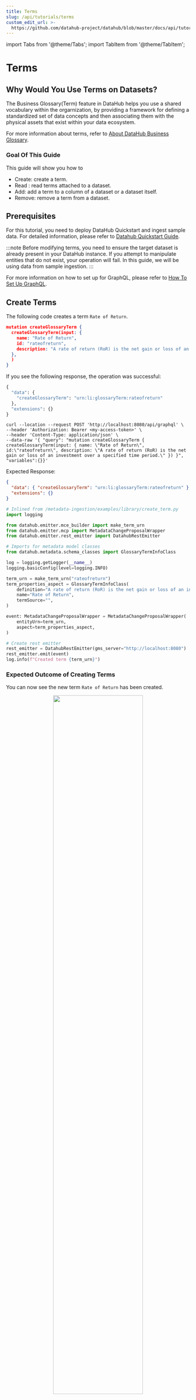 ```yaml
---
title: Terms
slug: /api/tutorials/terms
custom_edit_url: >-
  https://github.com/datahub-project/datahub/blob/master/docs/api/tutorials/terms.md
---
```


import Tabs from '@theme/Tabs';
import TabItem from '@theme/TabItem';

# Terms

## Why Would You Use Terms on Datasets?

The Business Glossary(Term) feature in DataHub helps you use a shared vocabulary within the orgarnization, by providing a framework for defining a standardized set of data concepts and then associating them with the physical assets that exist within your data ecosystem.

For more information about terms, refer to [About DataHub Business Glossary](/docs/glossary/business-glossary.md).

### Goal Of This Guide

This guide will show you how to

- Create: create a term.
- Read : read terms attached to a dataset.
- Add: add a term to a column of a dataset or a dataset itself.
- Remove: remove a term from a dataset.

## Prerequisites

For this tutorial, you need to deploy DataHub Quickstart and ingest sample data.
For detailed information, please refer to [Datahub Quickstart Guide](/docs/quickstart.md).

:::note
Before modifying terms, you need to ensure the target dataset is already present in your DataHub instance.
If you attempt to manipulate entities that do not exist, your operation will fail.
In this guide, we will be using data from sample ingestion.
:::

For more information on how to set up for GraphQL, please refer to [How To Set Up GraphQL](/docs/api/graphql/how-to-set-up-graphql.md).

## Create Terms

The following code creates a term `Rate of Return`.

<Tabs>
<TabItem value="graphql" label="GraphQL" default>

```json
mutation createGlossaryTerm {
  createGlossaryTerm(input: {
    name: "Rate of Return",
    id: "rateofreturn",
    description: "A rate of return (RoR) is the net gain or loss of an investment over a specified time period."
  },
  )
}
```

If you see the following response, the operation was successful:

```python
{
  "data": {
    "createGlossaryTerm": "urn:li:glossaryTerm:rateofreturn"
  },
  "extensions": {}
}
```

</TabItem>

<TabItem value="curl" label="Curl">

```shell
curl --location --request POST 'http://localhost:8080/api/graphql' \
--header 'Authorization: Bearer <my-access-token>' \
--header 'Content-Type: application/json' \
--data-raw '{ "query": "mutation createGlossaryTerm { createGlossaryTerm(input: { name: \"Rate of Return\", id:\"rateofreturn\", description: \"A rate of return (RoR) is the net gain or loss of an investment over a specified time period.\" }) }", "variables":{}}'
```

Expected Response:

```json
{
  "data": { "createGlossaryTerm": "urn:li:glossaryTerm:rateofreturn" },
  "extensions": {}
}
```

</TabItem>

<TabItem value="python" label="Python">

```python
# Inlined from /metadata-ingestion/examples/library/create_term.py
import logging

from datahub.emitter.mce_builder import make_term_urn
from datahub.emitter.mcp import MetadataChangeProposalWrapper
from datahub.emitter.rest_emitter import DatahubRestEmitter

# Imports for metadata model classes
from datahub.metadata.schema_classes import GlossaryTermInfoClass

log = logging.getLogger(__name__)
logging.basicConfig(level=logging.INFO)

term_urn = make_term_urn("rateofreturn")
term_properties_aspect = GlossaryTermInfoClass(
    definition="A rate of return (RoR) is the net gain or loss of an investment over a specified time period.",
    name="Rate of Return",
    termSource="",
)

event: MetadataChangeProposalWrapper = MetadataChangeProposalWrapper(
    entityUrn=term_urn,
    aspect=term_properties_aspect,
)

# Create rest emitter
rest_emitter = DatahubRestEmitter(gms_server="http://localhost:8080")
rest_emitter.emit(event)
log.info(f"Created term {term_urn}")

```

</TabItem>
</Tabs>

### Expected Outcome of Creating Terms

You can now see the new term `Rate of Return` has been created.

<p align="center">
  <img width="70%" src="https://raw.githubusercontent.com/acryldata/static-assets-test/master/imgs/apis/tutorials/term-created.png"/>
</p>

We can also verify this operation by programmatically searching `Rate of Return` term after running this code using the `datahub` cli.

```shell
datahub get --urn "urn:li:glossaryTerm:rateofreturn" --aspect glossaryTermInfo

{
  "glossaryTermInfo": {
    "definition": "A rate of return (RoR) is the net gain or loss of an investment over a specified time period.",
    "name": "Rate of Return",
    "termSource": "INTERNAL"
  }
}
```

## Read Terms

<Tabs>
<TabItem value="graphql" label="GraphQL" default>

```json
query {
  dataset(urn: "urn:li:dataset:(urn:li:dataPlatform:hive,fct_users_created,PROD)") {
    glossaryTerms {
      terms {
        term {
          urn
          glossaryTermInfo {
            name
            description
          }
        }
      }
    }
  }
}
```

If you see the following response, the operation was successful:

```python
{
  "data": {
    "dataset": {
      "glossaryTerms": {
        "terms": [
          {
            "term": {
              "urn": "urn:li:glossaryTerm:CustomerAccount",
              "glossaryTermInfo": {
                "name": "CustomerAccount",
                "description": "account that represents an identified, named collection of balances and cumulative totals used to summarize customer transaction-related activity over a designated period of time"
              }
            }
          }
        ]
      }
    }
  },
  "extensions": {}
}
```

</TabItem>
<TabItem value="curl" label="Curl">

```shell
curl --location --request POST 'http://localhost:8080/api/graphql' \
--header 'Authorization: Bearer <my-access-token>' \
--header 'Content-Type: application/json' \
--data-raw '{ "query": "{dataset(urn: \"urn:li:dataset:(urn:li:dataPlatform:hive,fct_users_created,PROD)\") {glossaryTerms {terms {term {urn glossaryTermInfo { name description } } } } } }", "variables":{}}'
```

Expected Response:

````json
{"data":{"dataset":{"glossaryTerms":{"terms":[{"term":{"urn":"urn:li:glossaryTerm:CustomerAccount","glossaryTermInfo":{"name":"CustomerAccount","description":"account that represents an identified, named collection of balances and cumulative totals used to summarize customer transaction-related activity over a designated period of time"}}}]}}},"extensions":{}}```
````

</TabItem>
<TabItem value="python" label="Python">

```python
# Inlined from /metadata-ingestion/examples/library/dataset_query_terms.py
from datahub.emitter.mce_builder import make_dataset_urn

# read-modify-write requires access to the DataHubGraph (RestEmitter is not enough)
from datahub.ingestion.graph.client import DatahubClientConfig, DataHubGraph

# Imports for metadata model classes
from datahub.metadata.schema_classes import GlossaryTermsClass

dataset_urn = make_dataset_urn(platform="hive", name="fct_users_created", env="PROD")

gms_endpoint = "http://localhost:8080"
graph = DataHubGraph(DatahubClientConfig(server=gms_endpoint))

# Query multiple aspects from entity
result = graph.get_aspects_for_entity(
    entity_urn=dataset_urn,
    aspects=["glossaryTerms"],
    aspect_types=[GlossaryTermsClass],
)

print(result)

```

</TabItem>
</Tabs>

## Add Terms

### Add Terms to a dataset

The following code shows you how can add terms to a dataset.
In the following code, we add a term `Rate of Return` to a dataset named `fct_users_created`.

<Tabs>
<TabItem value="graphql" label="GraphQL" default>

```json
mutation addTerms {
    addTerms(
      input: {
        termUrns: ["urn:li:glossaryTerm:rateofreturn"],
        resourceUrn: "urn:li:dataset:(urn:li:dataPlatform:hive,fct_users_created,PROD)",
      }
  )
}
```

If you see the following response, the operation was successful:

```python
{
  "data": {
    "addTerms": true
  },
  "extensions": {}
}
```

</TabItem>
<TabItem value="curl" label="Curl">

```shell
curl --location --request POST 'http://localhost:8080/api/graphql' \
--header 'Authorization: Bearer <my-access-token>' \
--header 'Content-Type: application/json' \
--data-raw '{ "query": "mutation addTerm { addTerms(input: { termUrns: [\"urn:li:glossaryTerm:rateofreturn\"], resourceUrn: \"urn:li:dataset:(urn:li:dataPlatform:hive,fct_users_created,PROD)\" }) }", "variables":{}}'
```

Expected Response:

```json
{ "data": { "addTerms": true }, "extensions": {} }
```

</TabItem>
<TabItem value="python" label="Python">

```python
# Inlined from /metadata-ingestion/examples/library/dataset_add_term.py
import logging
from typing import Optional

from datahub.emitter.mce_builder import make_dataset_urn, make_term_urn
from datahub.emitter.mcp import MetadataChangeProposalWrapper

# read-modify-write requires access to the DataHubGraph (RestEmitter is not enough)
from datahub.ingestion.graph.client import DatahubClientConfig, DataHubGraph

# Imports for metadata model classes
from datahub.metadata.schema_classes import (
    AuditStampClass,
    GlossaryTermAssociationClass,
    GlossaryTermsClass,
)

log = logging.getLogger(__name__)
logging.basicConfig(level=logging.INFO)


# First we get the current terms
gms_endpoint = "http://localhost:8080"
graph = DataHubGraph(DatahubClientConfig(server=gms_endpoint))

dataset_urn = make_dataset_urn(platform="hive", name="realestate_db.sales", env="PROD")

current_terms: Optional[GlossaryTermsClass] = graph.get_aspect(
    entity_urn=dataset_urn, aspect_type=GlossaryTermsClass
)

term_to_add = make_term_urn("Classification.HighlyConfidential")
term_association_to_add = GlossaryTermAssociationClass(urn=term_to_add)
# an audit stamp that basically says we have no idea when these terms were added to this dataset
# change the time value to (time.time() * 1000) if you want to specify the current time of running this code as the time
unknown_audit_stamp = AuditStampClass(time=0, actor="urn:li:corpuser:ingestion")
need_write = False
if current_terms:
    if term_to_add not in [x.urn for x in current_terms.terms]:
        # terms exist, but this term is not present in the current terms
        current_terms.terms.append(term_association_to_add)
        need_write = True
else:
    # create a brand new terms aspect
    current_terms = GlossaryTermsClass(
        terms=[term_association_to_add],
        auditStamp=unknown_audit_stamp,
    )
    need_write = True

if need_write:
    event: MetadataChangeProposalWrapper = MetadataChangeProposalWrapper(
        entityUrn=dataset_urn,
        aspect=current_terms,
    )
    graph.emit(event)
else:
    log.info(f"Term {term_to_add} already exists, omitting write")

```

</TabItem>
</Tabs>

### Add Terms to a Column of a Dataset

<Tabs>
<TabItem value="graphql" label="GraphQL">

```json
mutation addTerms {
    addTerms(
      input: {
        termUrns: ["urn:li:glossaryTerm:rateofreturn"],
        resourceUrn: "urn:li:dataset:(urn:li:dataPlatform:hive,fct_users_created,PROD)",
        subResourceType:DATASET_FIELD,
        subResource:"user_name"})
}
```

</TabItem>
<TabItem value="curl" label="Curl">

```shell
curl --location --request POST 'http://localhost:8080/api/graphql' \
--header 'Authorization: Bearer <my-access-token>' \
--header 'Content-Type: application/json' \
--data-raw '{ "query": "mutation addTerms { addTerms(input: { termUrns: [\"urn:li:glossaryTerm:rateofreturn\"], resourceUrn: \"urn:li:dataset:(urn:li:dataPlatform:hive,fct_users_created,PROD)\", subResourceType: DATASET_FIELD, subResource: \"user_name\" }) }", "variables":{}}'
```

Expected Response:

```json
{ "data": { "addTerms": true }, "extensions": {} }
```

</TabItem>
<TabItem value="python" label="Python">

```python
# Inlined from /metadata-ingestion/examples/library/dataset_add_column_term.py
import logging
import time

from datahub.emitter.mce_builder import make_dataset_urn, make_term_urn
from datahub.emitter.mcp import MetadataChangeProposalWrapper

# read-modify-write requires access to the DataHubGraph (RestEmitter is not enough)
from datahub.ingestion.graph.client import DatahubClientConfig, DataHubGraph

# Imports for metadata model classes
from datahub.metadata.schema_classes import (
    AuditStampClass,
    EditableSchemaFieldInfoClass,
    EditableSchemaMetadataClass,
    GlossaryTermAssociationClass,
    GlossaryTermsClass,
)

log = logging.getLogger(__name__)
logging.basicConfig(level=logging.INFO)


def get_simple_field_path_from_v2_field_path(field_path: str) -> str:
    """A helper function to extract simple . path notation from the v2 field path"""
    if not field_path.startswith("[version=2.0]"):
        # not a v2, we assume this is a simple path
        return field_path
        # this is a v2 field path
    tokens = [
        t for t in field_path.split(".") if not (t.startswith("[") or t.endswith("]"))
    ]

    return ".".join(tokens)


# Inputs -> the column, dataset and the term to set
column = "address.zipcode"
dataset_urn = make_dataset_urn(platform="hive", name="realestate_db.sales", env="PROD")
term_to_add = make_term_urn("Classification.Location")


# First we get the current editable schema metadata
gms_endpoint = "http://localhost:8080"
graph = DataHubGraph(DatahubClientConfig(server=gms_endpoint))


current_editable_schema_metadata = graph.get_aspect(
    entity_urn=dataset_urn, aspect_type=EditableSchemaMetadataClass
)


# Some pre-built objects to help all the conditional pathways
now = int(time.time() * 1000)  # milliseconds since epoch
current_timestamp = AuditStampClass(time=now, actor="urn:li:corpuser:ingestion")

term_association_to_add = GlossaryTermAssociationClass(urn=term_to_add)
term_aspect_to_set = GlossaryTermsClass(
    terms=[term_association_to_add], auditStamp=current_timestamp
)
field_info_to_set = EditableSchemaFieldInfoClass(
    fieldPath=column, glossaryTerms=term_aspect_to_set
)

need_write = False
field_match = False
if current_editable_schema_metadata:
    for fieldInfo in current_editable_schema_metadata.editableSchemaFieldInfo:
        if get_simple_field_path_from_v2_field_path(fieldInfo.fieldPath) == column:
            # we have some editable schema metadata for this field
            field_match = True
            if fieldInfo.glossaryTerms:
                if term_to_add not in [x.urn for x in fieldInfo.glossaryTerms.terms]:
                    # this tag is not present
                    fieldInfo.glossaryTerms.terms.append(term_association_to_add)
                    need_write = True
            else:
                fieldInfo.glossaryTerms = term_aspect_to_set
                need_write = True

    if not field_match:
        # this field isn't present in the editable schema metadata aspect, add it
        field_info = field_info_to_set
        current_editable_schema_metadata.editableSchemaFieldInfo.append(field_info)
        need_write = True

else:
    # create a brand new editable schema metadata aspect
    current_editable_schema_metadata = EditableSchemaMetadataClass(
        editableSchemaFieldInfo=[field_info_to_set],
        created=current_timestamp,
    )
    need_write = True

if need_write:
    event: MetadataChangeProposalWrapper = MetadataChangeProposalWrapper(
        entityUrn=dataset_urn,
        aspect=current_editable_schema_metadata,
    )
    graph.emit(event)
    log.info(f"Term {term_to_add} added to column {column} of dataset {dataset_urn}")

else:
    log.info(f"Term {term_to_add} already attached to column {column}, omitting write")

```

</TabItem>
</Tabs>

### Expected Outcome of Adding Terms

You can now see `Rate of Return` term has been added to `user_name` column.

<p align="center">
  <img width="70%" src="https://raw.githubusercontent.com/acryldata/static-assets-test/master/imgs/apis/tutorials/term-added.png"/>
</p>

## Remove Terms

The following code remove a term from a dataset.
After running this code, `Rate of Return` term will be removed from a `user_name` column.

<Tabs>
<TabItem value="graphql" label="GraphQL" default>

```json
mutation removeTerm {
    removeTerm(
      input: {
        termUrn: "urn:li:glossaryTerm:rateofreturn",
        resourceUrn: "urn:li:dataset:(urn:li:dataPlatform:hive,fct_users_created,PROD)",
        subResourceType:DATASET_FIELD,
        subResource:"user_name"})
}
```

Note that you can also remove a term from a dataset if you don't specify `subResourceType` and `subResource`.

```json
mutation removeTerm {
    removeTerm(
      input: {
        termUrn: "urn:li:glossaryTerm:rateofreturn",
        resourceUrn: "urn:li:dataset:(urn:li:dataPlatform:hive,fct_users_created,PROD)",
      })
}
```

Also note that you can remove terms from multiple entities or subresource using `batchRemoveTerms`.

```json
mutation batchRemoveTerms {
    batchRemoveTerms(
      input: {
        termUrns: ["urn:li:glossaryTerm:rateofreturn"],
        resources: [
          { resourceUrn:"urn:li:dataset:(urn:li:dataPlatform:hdfs,SampleHdfsDataset,PROD)"} ,
          { resourceUrn:"urn:li:dataset:(urn:li:dataPlatform:hive,fct_users_created,PROD)"} ,]
      }
    )
}
```

</TabItem>
<TabItem value="curl" label="Curl">

```shell
curl --location --request POST 'http://localhost:8080/api/graphql' \
--header 'Authorization: Bearer <my-access-token>' \
--header 'Content-Type: application/json' \
--data-raw '{ "query": "mutation removeTerm { removeTerm(input: { termUrn: \"urn:li:glossaryTerm:rateofreturn\", resourceUrn: \"urn:li:dataset:(urn:li:dataPlatform:hdfs,SampleHdfsDataset,PROD)\" }) }", "variables":{}}'
```

</TabItem>
<TabItem value="python" label="Python">

```python
# Inlined from /metadata-ingestion/examples/library/dataset_remove_term_execute_graphql.py
# read-modify-write requires access to the DataHubGraph (RestEmitter is not enough)
from datahub.ingestion.graph.client import DatahubClientConfig, DataHubGraph

gms_endpoint = "http://localhost:8080"
graph = DataHubGraph(DatahubClientConfig(server=gms_endpoint))

# Query multiple aspects from entity
query = """
mutation batchRemoveTerms {
    batchRemoveTerms(
      input: {
        termUrns: ["urn:li:glossaryTerm:rateofreturn"],
        resources: [
          { resourceUrn:"urn:li:dataset:(urn:li:dataPlatform:hdfs,SampleHdfsDataset,PROD)"} ,
          { resourceUrn:"urn:li:dataset:(urn:li:dataPlatform:hive,fct_users_created,PROD)"} ,]
      }
    )
}
"""
result = graph.execute_graphql(query=query)

print(result)

```

</TabItem>
</Tabs>

### Expected Outcome of Removing Terms

You can now see `Rate of Return` term has been removed to `user_name` column.

<p align="center">
  <img width="70%" src="https://raw.githubusercontent.com/acryldata/static-assets-test/master/imgs/apis/tutorials/term-removed.png"/>
</p>
